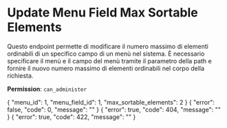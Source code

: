 # Update Menu Field Max Sortable Elements

Questo endpoint permette di modificare il numero massimo di elementi ordinabili di un specifico campo di un menù nel 
sistema. È necessario specificare il menù e il campo del menù tramite il parametro della path e fornire il nuovo numero
massimo di elementi ordinabili nel corpo della richiesta.

**Permission**: `can_administer`

<api-endpoint openapi-path="./../openapi.yaml" endpoint="/menus/{menu_id}/field/{menu_field_id}/max_sortable_elements" method="put">
    <request>
        <sample lang="JSON" title="Payload">
            {
                "menu_id": 1,
                "menu_field_id": 1,
                "max_sortable_elements": 2
            }
        </sample>
    </request>
    <response type="200">
        <sample lang="JSON">
            {
                "error": false,
                "code": 0,
                "message": ""
            }
        </sample>
    </response>
    <response type="404">
        <sample lang="JSON">
            {
                "error": true,
                "code": 404,
                "message": ""
            }
        </sample>
    </response>
    <response type="422">
        <sample lang="JSON">
            {
                "error": true,
                "code": 422,
                "message": ""
            }
        </sample>
    </response>
</api-endpoint>